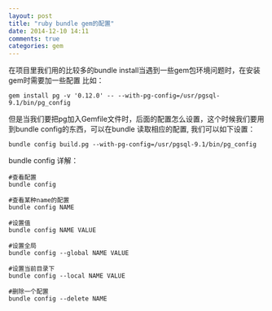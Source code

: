 ```yaml
---
layout: post
title: "ruby bundle gem的配置"
date: 2014-12-10 14:11
comments: true
categories: gem 
---
```

在项目里我们用的比较多的bundle install当遇到一些gem包环境问题时，在安装gem时需要加一些配置
比如：

	gem install pg -v '0.12.0' -- --with-pg-config=/usr/pgsql-9.1/bin/pg_config

但是当我们要把pg加入Gemfile文件时，后面的配置怎么设置，这个时候我们要用到bundle config的东西，可以在bundle
读取相应的配置, 我们可以如下设置：

	bundle config build.pg --with-pg-config=/usr/pgsql-9.1/bin/pg_config


bundle config 详解：
	
	#查看配置
	bundle config

	#查看某种name的配置
	bundle config NAME

	#设置值
	bundle config NAME VALUE

	#设置全局
	bundle config --global NAME VALUE

	#设置当前目录下
	bundle config --local NAME VALUE 

	#删除一个配置
	bundle config --delete NAME
